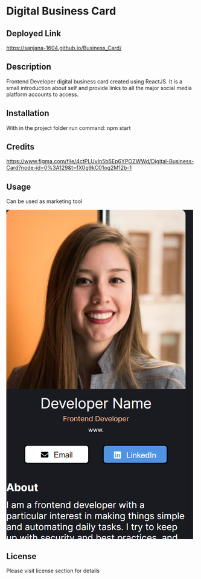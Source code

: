 # Digital Business Card

## Deployed Link
https://sanjana-1604.github.io/Business_Card/

## Description
Frontend Developer digital business card created using ReactJS. It is a small introduction about self and provide links to all the major social media platform accounts to access.

## Installation
With in the project folder run command:
npm start 

## Credits
https://www.figma.com/file/4ctPLUvIn5b5Ep6YPOZWWd/Digital-Business-Card?node-id=0%3A129&t=fX0g9kC01og2M12b-1

## Usage
Can be used as marketing tool 

![screen shot](src/screenshot.png)

## License
Please visit license section for details